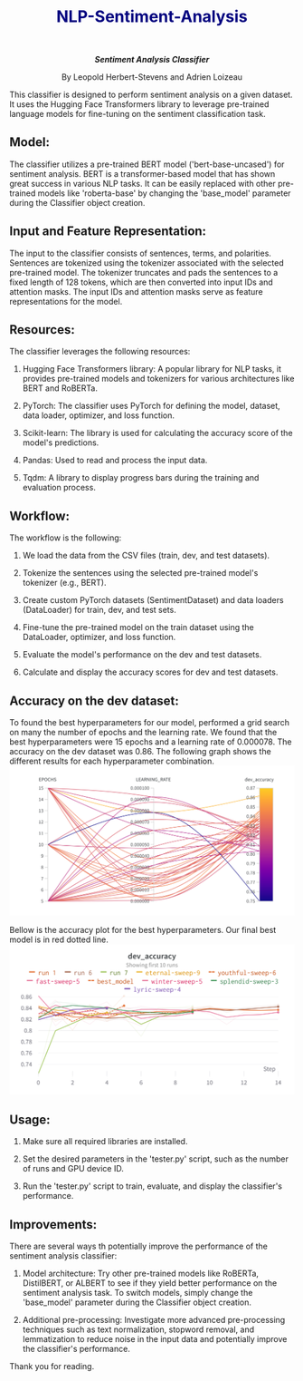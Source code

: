 # <center><span style="color:navy">NLP-Sentiment-Analysis</span></center>
<br>
<p align="center">
  <strong><em>Sentiment Analysis Classifier</em></strong>
</p>
<p align="center">By Leopold Herbert-Stevens and Adrien Loizeau</p>

This classifier is designed to perform sentiment analysis on a given dataset. It uses the Hugging Face Transformers library to leverage pre-trained language models for fine-tuning on the sentiment classification task.

Model:
------
The classifier utilizes a pre-trained BERT model ('bert-base-uncased') for sentiment analysis. BERT is a transformer-based model that has shown great success in various NLP tasks. It can be easily replaced with other pre-trained models like 'roberta-base' by changing the 'base_model' parameter during the Classifier object creation.

Input and Feature Representation:
---------------------------------
The input to the classifier consists of sentences, terms, and polarities. Sentences are tokenized using the tokenizer associated with the selected pre-trained model. The tokenizer truncates and pads the sentences to a fixed length of 128 tokens, which are then converted into input IDs and attention masks. The input IDs and attention masks serve as feature representations for the model.

Resources:
----------
The classifier leverages the following resources:

1. Hugging Face Transformers library: A popular library for NLP tasks, it provides pre-trained models and tokenizers for various architectures like BERT and RoBERTa.

2. PyTorch: The classifier uses PyTorch for defining the model, dataset, data loader, optimizer, and loss function.

3. Scikit-learn: The library is used for calculating the accuracy score of the model's predictions.

4. Pandas: Used to read and process the input data.

5. Tqdm: A library to display progress bars during the training and evaluation process.

Workflow:
---------
The workflow is the following:
1. We load the data from the CSV files (train, dev, and test datasets).

2. Tokenize the sentences using the selected pre-trained model's tokenizer (e.g., BERT).

3. Create custom PyTorch datasets (SentimentDataset) and data loaders (DataLoader) for train, dev, and test sets.

4. Fine-tune the pre-trained model on the train dataset using the DataLoader, optimizer, and loss function.

5. Evaluate the model's performance on the dev and test datasets.

6. Calculate and display the accuracy scores for dev and test datasets.

Accuracy on the dev dataset:
----------------------------
To found the best hyperparameters for our model, performed a grid search on many the number of epochs and the learning rate. We found that the best hyperparameters were 15 epochs and a learning rate of 0.000078. The accuracy on the dev dataset was 0.86. The following graph shows the different results for each hyperparameter combination. 
![Hyperparameter search](src/images/grid_search.png)

Bellow is the accuracy plot for the best hyperparameters. Our final best model is in red dotted line.
![Accuracy plot](src/images/accuracy_plot.png)



Usage:
------
1. Make sure all required libraries are installed.

2. Set the desired parameters in the 'tester.py' script, such as the number of runs and GPU device ID.

3. Run the 'tester.py' script to train, evaluate, and display the classifier's performance.

Improvements:
-------------
There are several ways th potentially improve the performance of the sentiment analysis classifier:

1. Model architecture: Try other pre-trained models like RoBERTa, DistilBERT, or ALBERT to see if they yield better performance on the sentiment analysis task. To switch models, simply change the 'base_model' parameter during the Classifier object creation.

2. Additional pre-processing: Investigate more advanced pre-processing techniques such as text normalization, stopword removal, and lemmatization to reduce noise in the input data and potentially improve the classifier's performance.

Thank you for reading. 